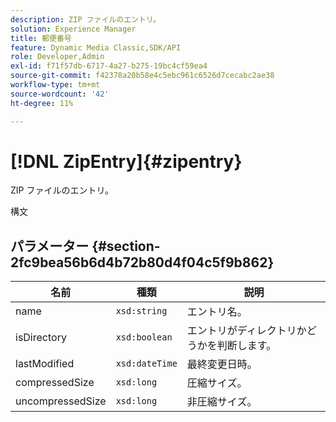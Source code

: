 ```yaml
---
description: ZIP ファイルのエントリ。
solution: Experience Manager
title: 郵便番号
feature: Dynamic Media Classic,SDK/API
role: Developer,Admin
exl-id: f71f57db-6717-4a27-b275-19bc4cf59ea4
source-git-commit: f42378a20b58e4c5ebc961c6526d7cecabc2ae38
workflow-type: tm+mt
source-wordcount: '42'
ht-degree: 11%

---
```


# [!DNL ZipEntry]{#zipentry}

ZIP ファイルのエントリ。

構文

## パラメーター {#section-2fc9bea56b6d4b72b80d4f04c5f9b862}

| 名前 | 種類 | 説明 |
|---|---|---|
| name | `xsd:string` | エントリ名。 |
| isDirectory | `xsd:boolean` | エントリがディレクトリかどうかを判断します。 |
| lastModified | `xsd:dateTime` | 最終変更日時。 |
| compressedSize | `xsd:long` | 圧縮サイズ。 |
| uncompressedSize | `xsd:long` | 非圧縮サイズ。 |

